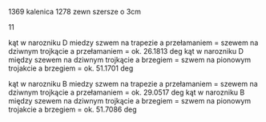 1369
kalenica 1278
zewn szersze o 3cm

11

kąt w narozniku D miedzy szwem na trapezie a przełamaniem = szewem na dziwnym trojkącie a przełamaniem = ok. 26.1813 deg
kąt w narozniku D między szewem na dziwnym trojkącie a brzegiem =  szwem na pionowym trojakcie a brzegiem = ok. 51.1701 deg


kąt w narozniku B miedzy szwem na trapezie a przełamaniem = szewem na dziwnym trojkącie a przełamaniem = ok. 29.0517 deg
kąt w narozniku B między szewem na dziwnym trojkącie a brzegiem =  szwem na pionowym trojakcie a brzegiem = ok. 51.7086 deg
